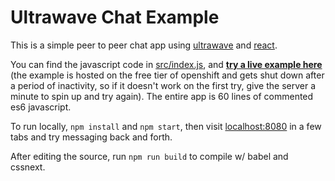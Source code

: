 # Ultrawave Chat Example

This is a simple peer to peer chat app using [ultrawave](//github.com/charlieschwabacher/ultrawave)
and [react](//github.com/facebook/react).

You can find the javascript code in [src/index.js](src/index.js), and [**try a live example here**](//charlieschwabacher.github.io/ultrawave-chat-example) (the example is hosted on the free tier of openshift and gets shut down after a period of inactivity, so if it doesn't work on the first try, give the server a minute to spin up and try again).  The entire app is 60 lines of commented es6 javascript.

To run locally, `npm install` and `npm start`, then visit [localhost:8080](http://localhost:8080/) in a few tabs and try messaging back and forth.

After editing the source, run `npm run build` to compile w/ babel and cssnext.
